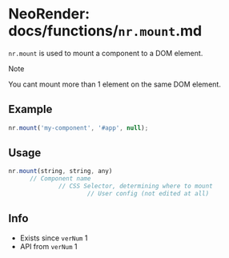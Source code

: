 # NeoRender: docs/functions/`nr.mount`.md
`nr.mount` is used to mount a component to a DOM element.
> [!NOTE]  
> You cant mount more than 1 element on the same DOM element.

## Example
```js
nr.mount('my-component', '#app', null);
```

## Usage
```ts
nr.mount(string, string, any)
      // Component name
              // CSS Selector, determining where to mount
                      // User config (not edited at all)
```

## Info
- Exists since `verNum` 1
- API from `verNum` 1